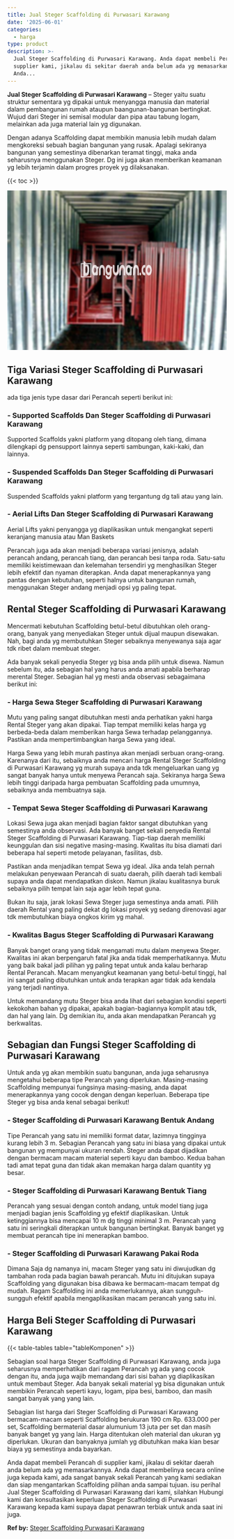```yaml
---
title: Jual Steger Scaffolding di Purwasari Karawang
date: '2025-06-01'
categories:
  - harga
type: product
description: >-
  Jual Steger Scaffolding di Purwasari Karawang. Anda dapat membeli Perancah di
  supplier kami, jikalau di sekitar daerah anda belum ada yg memasarkannya.
  Anda...
---
```


**Jual Steger Scaffolding di Purwasari Karawang** – Steger yaitu suatu struktur sementara yg dipakai untuk menyangga manusia dan material dalam pembangunan rumah ataupun baangunan-bangunan bertingkat. Wujud dari Steger ini semisal modular dan pipa atau tabung logam, melainkan ada juga material lain yg digunakan.

Dengan adanya Scaffolding dapat membikin manusia lebih mudah dalam mengkoreksi sebuah bagian bangunan yang rusak. Apalagi sekiranya bangunan yang semestinya dibenarkan teramat tinggi, maka anda seharusnya menggunakan Steger. Dg ini juga akan memberikan keamanan yg lebih terjamin dalam progres proyek yg dilaksanakan.

{{< toc >}}

![Jual Steger Scaffolding di Purwasari Karawang](/images/sewa-scaffolding-steger-15.png)

## Tiga Variasi Steger Scaffolding di Purwasari Karawang

ada tiga jenis type dasar dari Perancah seperti berikut ini:

### \- Supported Scaffolds Dan Steger Scaffolding di Purwasari Karawang

Supported Scaffolds yakni platform yang ditopang oleh tiang, dimana dilengkapi dg pensupport lainnya seperti sambungan, kaki-kaki, dan lainnya.

### \- Suspended Scaffolds Dan Steger Scaffolding di Purwasari Karawang

Suspended Scaffolds yakni platform yang tergantung dg tali atau yang lain.

### \- Aerial Lifts Dan Steger Scaffolding di Purwasari Karawang

Aerial Lifts yakni penyangga yg diaplikasikan untuk mengangkat seperti keranjang manusia atau Man Baskets

Perancah juga ada akan menjadi beberapa variasi jenisnya, adalah perancah andang, perancah tiang, dan perancah besi tanpa roda. Satu-satu memiliki keistimewaan dan kelemahan tersendiri yg menghasilkan Steger lebih efektif dan nyaman diterapkan. Anda dapat menerapkannya yang pantas dengan kebutuhan, seperti halnya untuk bangunan rumah, menggunakan Steger andang menjadi opsi yg paling tepat.

## Rental Steger Scaffolding di Purwasari Karawang

Mencermati kebutuhan Scaffolding betul-betul dibutuhkan oleh orang-orang, banyak yang menyediakan Steger untuk dijual maupun disewakan. Nah, bagi anda yg membutuhkan Steger sebaiknya menyewanya saja agar tdk ribet dalam membuat steger.

Ada banyak sekali penyedia Steger yg bisa anda pilih untuk disewa. Namun sebelum itu, ada sebagian hal yang harus anda amati apabila berharap merental Steger. Sebagian hal yg mesti anda observasi sebagaimana berikut ini:

### \- Harga Sewa Steger Scaffolding di Purwasari Karawang

Mutu yang paling sangat dibutuhkan mesti anda perhatikan yakni harga Rental Steger yang akan dipakai. Tiap tempat memiliki kelas harga yg berbeda-beda dalam memberikan harga Sewa terhadap pelanggannya. Pastikan anda mempertimbangkan harga Sewa yang ideal.

Harga Sewa yang lebih murah pastinya akan menjadi serbuan orang-orang. Karenanya dari itu, sebaiknya anda mencari harga Rental Steger Scaffolding di Purwasari Karawang yg murah supaya anda tdk mengeluarkan uang yg sangat banyak hanya untuk menyewa Perancah saja. Sekiranya harga Sewa lebih tinggi daripada harga pembuatan Scaffolding pada umumnya, sebaiknya anda membuatnya saja.

### \- Tempat Sewa Steger Scaffolding di Purwasari Karawang

Lokasi Sewa juga akan menjadi bagian faktor sangat dibutuhkan yang semestinya anda observasi. Ada banyak banget sekali penyedia Rental Steger Scaffolding di Purwasari Karawang. Tiap-tiap daerah memiliki keunggulan dan sisi negative masing-masing. Kwalitas itu bisa diamati dari beberapa hal seperti metode pelayanan, fasilitas, dsb.

Pastikan anda menjadikan tempat Sewa yg ideal. Jika anda telah pernah melakukan penyewaan Perancah di suatu daerah, pilih daerah tadi kembali supaya anda dapat mendapatkan diskon. Namun jikalau kualitasnya buruk sebaiknya pilih tempat lain saja agar lebih tepat guna.

Bukan itu saja, jarak lokasi Sewa Steger juga semestinya anda amati. Pilih daerah Rental yang paling dekat dg lokasi proyek yg sedang direnovasi agar tdk membutuhkan biaya ongkos kirim yg mahal.

### \- Kwalitas Bagus Steger Scaffolding di Purwasari Karawang

Banyak banget orang yang tidak mengamati mutu dalam menyewa Steger. Kwalitas ini akan berpengaruh fatal jika anda tidak memperhatikannya. Mutu yang baik bakal jadi pilihan yg paling tepat untuk anda kalau berharap Rental Perancah. Macam menyangkut keamanan yang betul-betul tinggi, hal ini sangat paling dibutuhkan untuk anda terapkan agar tidak ada kendala yang terjadi nantinya.

Untuk memandang mutu Steger bisa anda lihat dari sebagian kondisi seperti kekokohan bahan yg dipakai, apakah bagian-bagiannya komplit atau tdk, dan hal yang lain. Dg demikian itu, anda akan mendapatkan Perancah yg berkwalitas.

## Sebagian dan Fungsi Steger Scaffolding di Purwasari Karawang

Untuk anda yg akan membikin suatu bangunan, anda juga seharusnya mengetahui beberapa tipe Perancah yang diperlukan. Masing-masing Scaffolding mempunyai fungsinya masing-masing, anda dapat menerapkannya yang cocok dengan dengan keperluan. Beberapa tipe Steger yg bisa anda kenal sebagai berikut!

### \- Steger Scaffolding di Purwasari Karawang Bentuk Andang

Tipe Perancah yang satu ini memiliki format datar, lazimnya tingginya kurang lebih 3 m. Sebagian Perancah yang satu ini biasa yang dipakai untuk bangunan yg mempunyai ukuran rendah. Steger anda dapat dijadikan dengan bermacam macam material seperti kayu dan bamboo. Kedua bahan tadi amat tepat guna dan tidak akan memakan harga dalam quantity yg besar.

### \- Steger Scaffolding di Purwasari Karawang Bentuk Tiang

Perancah yang sesuai dengan contoh andang, untuk model tiang juga menjadi bagian jenis Scaffolding yg efektif diaplikasikan. Untuk ketinggiannya bisa mencapai 10 m dg tinggi minimal 3 m. Perancah yang satu ini seringkali diterapkan untuk bangunan bertingkat. Banyak banget yg membuat perancah tipe ini menerapkan bamboo.

### \- Steger Scaffolding di Purwasari Karawang Pakai Roda

Dimana Saja dg namanya ini, macam Steger yang satu ini diwujudkan dg tambahan roda pada bagian bawah perancah. Mutu ini ditujukan supaya Scaffolding yang digunakan bisa dibawa ke bermacam-macam tempat dg mudah. Ragam Scaffolding ini anda memerlukannya, akan sungguh-sungguh efektif apabila mengaplikasikan macam perancah yang satu ini.

## Harga Beli Steger Scaffolding di Purwasari Karawang

{{< table-tables table="tableKomponen" >}}

Sebagian soal harga Steger Scaffolding di Purwasari Karawang, anda juga seharusnya memperhatikan dari ragam Perancah yg ada yang cocok dengan itu, anda juga wajib memandang dari sisi bahan yg diaplikasikan untuk membaut Steger. Ada banyak sekali material yg bisa digunakan untuk membikin Perancah seperti kayu, logam, pipa besi, bamboo, dan masih sangat banyak yang yang lain.

Sebagian list harga dari Steger Scaffolding di Purwasari Karawang bermacam-macam seperti Scaffolding berukuran 190 cm Rp. 633.000 per set, Scaffolding bermaterial dasar alumunium 13 juta per set dan masih banyak banget yg yang lain. Harga ditentukan oleh material dan ukuran yg diperlukan. Ukuran dan banyaknya jumlah yg dibutuhkan maka kian besar biaya yg semestinya anda bayarkan.

Anda dapat membeli Perancah di supplier kami, jikalau di sekitar daerah anda belum ada yg memasarkannya. Anda dapat membelinya secara online juga kepada kami, ada sangat banyak sekali Perancah yang kami sediakan dan siap mengantarkan Scaffolding pilihan anda sampai tujuan. isu perihal Jual Steger Scaffolding di Purwasari Karawang dari kami, silahkan Hubungi kami dan konsultasikan keperluan Steger Scaffolding di Purwasari Karawang kepada kami supaya dapat penawran terbiak untuk anda saat ini juga.

**Ref by:** [Steger Scaffolding Purwasari Karawang](https://id.wikipedia.org/wiki/Steger)
